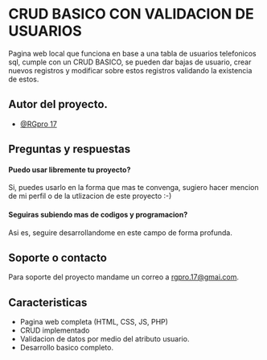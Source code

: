 
# CRUD BASICO CON VALIDACION DE USUARIOS

Pagina web local que funciona en base a una tabla de usuarios telefonicos sql, cumple
con un CRUD BASICO, se pueden dar bajas de usuario, crear nuevos registros y modificar sobre estos registros
validando la existencia de estos.

## Autor del proyecto.

- [@RGpro 17](https://github.com/richardpro17)


## Preguntas y respuestas

#### Puedo usar libremente tu proyecto?

Si, puedes usarlo en la forma que mas te convenga, sugiero hacer mencion de mi perfil o de la utlizacion de este proyecto :-)

#### Seguiras subiendo mas de codigos y programacion?

Asi es, seguire desarrollandome en este campo de forma profunda.


## Soporte o contacto

Para soporte del proyecto mandame un correo a rgpro.17@gmai.com.


## Caracteristicas

- Pagina web completa (HTML, CSS, JS, PHP)
- CRUD implementado
- Validacion de datos por medio del atributo usuario.
- Desarrollo basico completo.

